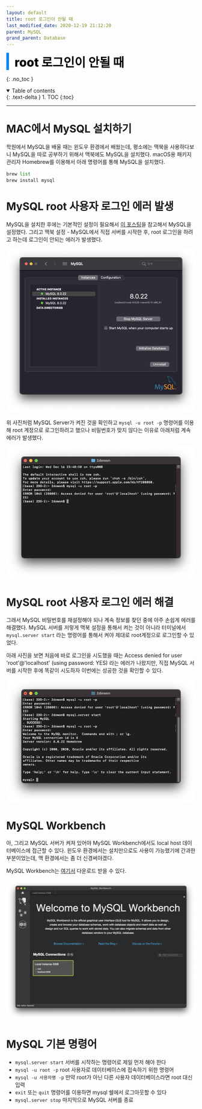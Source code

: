 ```yaml
---
layout: default
title: root 로그인이 안될 때
last_modified_date: 2020-12-19 21:12:20
parent: MySQL
grand_parent: Database
---
```


<div style="font-size:32px; font-weight: 800; border-left: 7px solid #0687f0; padding-left:15px !important; color:#000000; margin-bottom:15px;">root 로그인이 안될 때</div>

{: .no_toc }

<details open markdown="block">
  <summary>
    Table of contents
  </summary>
  {: .text-delta }
1. TOC
{:toc}
</details>

---

# MAC에서 MySQL 설치하기

학원에서 MySQL을 배울 때는 윈도우 환경에서 배웠는데, 평소에는 맥북을 사용하다보니 MySQL을 따로 공부하기 위해서 맥북에도 MySQL을 설치했다. macOS용 패키지 관리자 Homebrew를 이용해서 아래 명령어를 통해 MySQL을 설치했다.

```python
brew list
brew install mysql
```

# MySQL root 사용자 로그인 에러 발생

MySQL을 설치한 후에는 기본적인 설정이 필요해서 [이 포스팅](https://whitepaek.tistory.com/16)을 참고해서 MySQL을 설정했다. 그리고 맥북 설정 - MySQL에서 직접 서버를 시작한 후, root 로그인을 하려고 하는데 로그인이 안되는 에러가 발생했다.

![mysql_login1](/assets/images/database/mysql_login1.png)

위 사진처럼 MySQL Server가 켜진 것을 확인하고 `mysql -u root -p` 명령어를 이용해 root 계정으로 로그인하려고 했으나 비밀번호가 맞지 않다는 이유로 아래처럼 계속 에러가 발생했다.

![mysql_login2](/assets/images/database/mysql_login2.png)

# MySQL root 사용자 로그인 에러 해결

그래서 MySQL 비밀번호를 재설정해야 되나 계속 정보를 찾던 중에 아주 손쉽게 에러를 해결했다. MySQL 서버를 저렇게 맥북 설정을 통해서 켜는 것이 아니라 터미널에서 `mysql.server start` 라는 명령어를 통해서 켜야 제대로 root계정으로 로그인할 수 있었다.

아래 사진을 보면 처음에 바로 로그인을 시도했을 때는 Access denied for user 'root'@'localhost' (using password: YES) 라는 에러가 나왔지만, 직접 MySQL 서버를 시작한 후에 똑같이 시도하자 이번에는 성공한 것을 확인할 수 있다.

![mysql_login3](/assets/images/database/mysql_login3.png)

# MySQL Workbench

아, 그리고 MySQL 서버가 켜져 있어야 MySQL Workbench에서도 local host 데이터베이스에 접근할 수 있다. 윈도우 환경에서는 설치만으로도 사용이 가능했기에 간과한 부분이었는데, 맥 환경에서는 좀 더 신경써야겠다.

MySQL Workbench는 [여기서](https://dev.mysql.com/downloads/workbench/) 다운로드 받을 수 있다.

![mysql_login5](/assets/images/database/mysql_login5.png)

# MySQL 기본 명령어

- `mysql.server start` 서버를 시작하는 명령어로 제일 먼저 해야 한다
- `mysql -u root -p` root 사용자로 데이터베이스에 접속하기 위한 명령어
- `mysql -u 사용자명 -p` 만약 root가 아닌 다른 사용자 데이터베이스라면 root 대신 입력
- `exit` 또는 `quit` 명령어를 이용하면 mysql 쉘에서 로그아웃할 수 있다
- `mysql.server stop` 마지막으로 MySQL 서버를 종료
